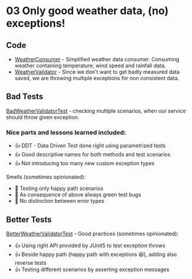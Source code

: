 # 03 Only good weather data, (no) exceptions!

## Code

* [WeatherConsumer](src//main//java//io//github//javafaktura//s01e05//WeatherConsumer.java) - Simplified weather data consumer. Consuming weather containing temperature, wind speed and rainfall data.
* [WeatherValidator](src//main//java//io//github//javafaktura//s01e05//WeatherValidator.java) - Since we don't want to get badly measured data saved, we are throwing multiple exceptions for non consistent data.

## Bad Tests

[BadWeatherValidatorTest](src//test//java//io//github//javafaktura//s01e05//BadWeatherValidatorTest.java) - checking multiple scenarios, when our service should throw given exception.

### Nice parts and lessons learned included:
* :+1: DDT - Data Driven Test done right using parametrized tests
* :+1: Good descriptive names for both methods and test scenarios
* :+1: Not introducing too many new custom exception types

Smells (sometimes opinionated):
* :hankey: Testing only happy path scenarios
* :hankey: As consequence of above always green test bugs
* :hankey: No distinction between error types

## Better Tests

[BetterWeatherValidatorTest](src//test//java//io//github//javafaktura//s01e05//BetterWeatherValidatorTest.java) -
Good practices (sometimes opinionated):
* :+1: Using right API provided by JUnit5 to test exception throws
* :+1: Beside happy path (happy path with exceptions :laughing:), adding also reverse tests
* :+1: Testing different scenarios by asserting exception messages

